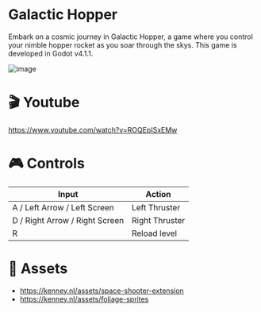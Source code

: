 ﻿# Galactic Hopper
Embark on a cosmic journey in Galactic Hopper, a game where you control your nimble hopper rocket as you soar through the skys. This game is developed in Godot v4.1.1.

![image](https://github.com/trflorian/galactic-hopper/assets/27728267/23b7c172-97a1-4729-9b5b-f7ac952ab01b)

# 🎬 Youtube
https://www.youtube.com/watch?v=ROQEpISxEMw

# 🎮 Controls

| Input | Action |
|---|---|
| A / Left Arrow / Left Screen | Left Thruster |
| D / Right Arrow / Right Screen | Right Thruster |
| R | Reload level |

# 🎨 Assets 
- https://kenney.nl/assets/space-shooter-extension
- https://kenney.nl/assets/foliage-sprites
